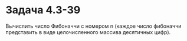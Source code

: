 # Задача 4.3-39
Вычислить число Фибоначчи с номером n (каждое число фибоначчи представить в виде целочисленного массива десятичных цифр).